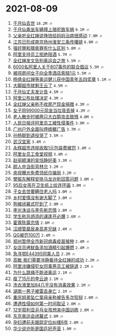 # 2021-08-09

1. [于月仙去世](https://s.weibo.com/weibo?q=%23%E4%BA%8E%E6%9C%88%E4%BB%99%E5%8E%BB%E4%B8%96%23&Refer=top) `18.2M 🔥`
1. [于月仙乘坐车辆撞上骆驼致车祸](https://s.weibo.com/weibo?q=%23%E4%BA%8E%E6%9C%88%E4%BB%99%E4%B9%98%E5%9D%90%E8%BD%A6%E8%BE%86%E6%92%9E%E4%B8%8A%E9%AA%86%E9%A9%BC%E8%87%B4%E8%BD%A6%E7%A5%B8%23&Refer=top) `9.1M 🔥`
1. [父亲听全红婵说挣钱给妈妈治病很感动](https://s.weibo.com/weibo?q=%23%E7%88%B6%E4%BA%B2%E5%90%AC%E5%85%A8%E7%BA%A2%E5%A9%B5%E8%AF%B4%E6%8C%A3%E9%92%B1%E7%BB%99%E5%A6%88%E5%A6%88%E6%B2%BB%E7%97%85%E5%BE%88%E6%84%9F%E5%8A%A8%23&Refer=top) `7.9M 🔥`
1. [江苏已形成南京扬州淮安三条传播链](https://s.weibo.com/weibo?q=%23%E6%B1%9F%E8%8B%8F%E5%B7%B2%E5%BD%A2%E6%88%90%E5%8D%97%E4%BA%AC%E6%89%AC%E5%B7%9E%E6%B7%AE%E5%AE%89%E4%B8%89%E6%9D%A1%E4%BC%A0%E6%92%AD%E9%93%BE%23&Refer=top) `6.9M 🔥`
1. [强奸罪和猥亵罪有什么区别](https://s.weibo.com/weibo?q=%23%E5%BC%BA%E5%A5%B8%E7%BD%AA%E5%92%8C%E7%8C%A5%E4%BA%B5%E7%BD%AA%E6%9C%89%E4%BB%80%E4%B9%88%E5%8C%BA%E5%88%AB%23&Refer=top) `5.8M 🔥`
1. [阿里支持员工拒绝陪酒](https://s.weibo.com/weibo?q=%23%E9%98%BF%E9%87%8C%E6%94%AF%E6%8C%81%E5%91%98%E5%B7%A5%E6%8B%92%E7%BB%9D%E9%99%AA%E9%85%92%23&Refer=top) `5.7M 🔥`
1. [全红婵发文告别奥运会之旅](https://s.weibo.com/weibo?q=%23%E5%85%A8%E7%BA%A2%E5%A9%B5%E5%8F%91%E6%96%87%E5%91%8A%E5%88%AB%E5%A5%A5%E8%BF%90%E4%BC%9A%E4%B9%8B%E6%97%85%23&Refer=top) `5.5M 🔥`
1. [6000名阿里人关于807事件的联合倡议](https://s.weibo.com/weibo?q=%236000%E5%90%8D%E9%98%BF%E9%87%8C%E4%BA%BA%E5%85%B3%E4%BA%8E807%E4%BA%8B%E4%BB%B6%E7%9A%84%E8%81%94%E5%90%88%E5%80%A1%E8%AE%AE%23&Refer=top) `5.5M 🔥`
1. [被闯房间女子向全季酒店索赔1元](https://s.weibo.com/weibo?q=%23%E8%A2%AB%E9%97%AF%E6%88%BF%E9%97%B4%E5%A5%B3%E5%AD%90%E5%90%91%E5%85%A8%E5%AD%A3%E9%85%92%E5%BA%97%E7%B4%A2%E8%B5%941%E5%85%83%23&Refer=top) `5.5M 🔥`
1. [杨倩全红婵等奥运健儿获中国青年五四奖章](https://s.weibo.com/weibo?q=%23%E6%9D%A8%E5%80%A9%E5%85%A8%E7%BA%A2%E5%A9%B5%E7%AD%89%E5%A5%A5%E8%BF%90%E5%81%A5%E5%84%BF%E8%8E%B7%E4%B8%AD%E5%9B%BD%E9%9D%92%E5%B9%B4%E4%BA%94%E5%9B%9B%E5%A5%96%E7%AB%A0%23&Refer=top) `5.1M 🔥`
1. [大脚超市就剩王云了](https://s.weibo.com/weibo?q=%23%E5%A4%A7%E8%84%9A%E8%B6%85%E5%B8%82%E5%B0%B1%E5%89%A9%E7%8E%8B%E4%BA%91%E4%BA%86%23&Refer=top) `4.5M 🔥`
1. [于月仙丈夫发讣告](https://s.weibo.com/weibo?q=%23%E4%BA%8E%E6%9C%88%E4%BB%99%E4%B8%88%E5%A4%AB%E5%8F%91%E8%AE%A3%E5%91%8A%23&Refer=top) `4.5M 🔥`
1. [阿里公布处理决定](https://s.weibo.com/weibo?q=%23%E9%98%BF%E9%87%8C%E5%85%AC%E5%B8%83%E5%A4%84%E7%90%86%E5%86%B3%E5%AE%9A%23&Refer=top) `4.3M 🔥`
1. [全红婵父亲称不收房产现金捐赠](https://s.weibo.com/weibo?q=%23%E5%85%A8%E7%BA%A2%E5%A9%B5%E7%88%B6%E4%BA%B2%E7%A7%B0%E4%B8%8D%E6%94%B6%E6%88%BF%E4%BA%A7%E7%8E%B0%E9%87%91%E6%8D%90%E8%B5%A0%23&Refer=top) `4.3M 🔥`
1. [女子将99000元现金当垃圾丢掉](https://s.weibo.com/weibo?q=%23%E5%A5%B3%E5%AD%90%E5%B0%8699000%E5%85%83%E7%8E%B0%E9%87%91%E5%BD%93%E5%9E%83%E5%9C%BE%E4%B8%A2%E6%8E%89%23&Refer=top) `4.2M 🔥`
1. [老人散步时被两只大白鹅攻击致残](https://s.weibo.com/weibo?q=%23%E8%80%81%E4%BA%BA%E6%95%A3%E6%AD%A5%E6%97%B6%E8%A2%AB%E4%B8%A4%E5%8F%AA%E5%A4%A7%E7%99%BD%E9%B9%85%E6%94%BB%E5%87%BB%E8%87%B4%E6%AE%8B%23&Refer=top) `4.0M 🔥`
1. [人民日报评阿里员工被性侵事件](https://s.weibo.com/weibo?q=%23%E4%BA%BA%E6%B0%91%E6%97%A5%E6%8A%A5%E8%AF%84%E9%98%BF%E9%87%8C%E5%91%98%E5%B7%A5%E8%A2%AB%E6%80%A7%E4%BE%B5%E4%BA%8B%E4%BB%B6%23&Refer=top) `3.9M 🔥`
1. [广州户外全面叫停槟榔广告](https://s.weibo.com/weibo?q=%23%E5%B9%BF%E5%B7%9E%E6%88%B7%E5%A4%96%E5%85%A8%E9%9D%A2%E5%8F%AB%E5%81%9C%E6%A7%9F%E6%A6%94%E5%B9%BF%E5%91%8A%23&Refer=top) `3.7M 🔥`
1. [孙杨聊到退役哭了](https://s.weibo.com/weibo?q=%23%E5%AD%99%E6%9D%A8%E8%81%8A%E5%88%B0%E9%80%80%E5%BD%B9%E5%93%AD%E4%BA%86%23&Refer=top) `3.5M 🔥`
1. [武汉宜家](https://s.weibo.com/weibo?q=%E6%AD%A6%E6%B1%89%E5%AE%9C%E5%AE%B6&Refer=top) `3.4M 🔥`
1. [永辉超市违规收取1元包装费被罚](https://s.weibo.com/weibo?q=%23%E6%B0%B8%E8%BE%89%E8%B6%85%E5%B8%82%E8%BF%9D%E8%A7%84%E6%94%B6%E5%8F%961%E5%85%83%E5%8C%85%E8%A3%85%E8%B4%B9%E8%A2%AB%E7%BD%9A%23&Refer=top) `3.4M 🔥`
1. [阿里女员工食堂视频](https://s.weibo.com/weibo?q=%23%E9%98%BF%E9%87%8C%E5%A5%B3%E5%91%98%E5%B7%A5%E9%A3%9F%E5%A0%82%E8%A7%86%E9%A2%91%23&Refer=top) `3.4M 🔥`
1. [赵丽颖演的吴恬静好美](https://s.weibo.com/weibo?q=%23%E8%B5%B5%E4%B8%BD%E9%A2%96%E6%BC%94%E7%9A%84%E5%90%B4%E6%81%AC%E9%9D%99%E5%A5%BD%E7%BE%8E%23&Refer=top) `3.3M 🔥`
1. [颜人中当街背林允](https://s.weibo.com/weibo?q=%23%E9%A2%9C%E4%BA%BA%E4%B8%AD%E5%BD%93%E8%A1%97%E8%83%8C%E6%9E%97%E5%85%81%23&Refer=top) `3.2M 🔥`
1. [央视曝光免费领纸巾骗局](https://s.weibo.com/weibo?q=%23%E5%A4%AE%E8%A7%86%E6%9B%9D%E5%85%89%E5%85%8D%E8%B4%B9%E9%A2%86%E7%BA%B8%E5%B7%BE%E9%AA%97%E5%B1%80%23&Refer=top) `3.2M 🔥`
1. [樊振东解释安排马龙许昕回答问题](https://s.weibo.com/weibo?q=%23%E6%A8%8A%E6%8C%AF%E4%B8%9C%E8%A7%A3%E9%87%8A%E5%AE%89%E6%8E%92%E9%A9%AC%E9%BE%99%E8%AE%B8%E6%98%95%E5%9B%9E%E7%AD%94%E9%97%AE%E9%A2%98%23&Refer=top) `3.0M 🔥`
1. [95后女孩在卫生纸上绘连环画](https://s.weibo.com/weibo?q=%2395%E5%90%8E%E5%A5%B3%E5%AD%A9%E5%9C%A8%E5%8D%AB%E7%94%9F%E7%BA%B8%E4%B8%8A%E7%BB%98%E8%BF%9E%E7%8E%AF%E7%94%BB%23&Refer=top) `3.0M 🔥`
1. [子女去世要瞒住老人吗](https://s.weibo.com/weibo?q=%23%E5%AD%90%E5%A5%B3%E5%8E%BB%E4%B8%96%E8%A6%81%E7%9E%92%E4%BD%8F%E8%80%81%E4%BA%BA%E5%90%97%23&Refer=top) `3.0M 🔥`
1. [乡村爱情没有谢大脚了](https://s.weibo.com/weibo?q=%23%E4%B9%A1%E6%9D%91%E7%88%B1%E6%83%85%E6%B2%A1%E6%9C%89%E8%B0%A2%E5%A4%A7%E8%84%9A%E4%BA%86%23&Refer=top) `3.0M 🔥`
1. [狗被闭幕式吓到了](https://s.weibo.com/weibo?q=%23%E7%8B%97%E8%A2%AB%E9%97%AD%E5%B9%95%E5%BC%8F%E5%90%93%E5%88%B0%E4%BA%86%23&Refer=top) `2.9M 🔥`
1. [李光洙谈与李先彬恋情](https://s.weibo.com/weibo?q=%23%E6%9D%8E%E5%85%89%E6%B4%99%E8%B0%88%E4%B8%8E%E6%9D%8E%E5%85%88%E5%BD%AC%E6%81%8B%E6%83%85%23&Refer=top) `2.8M 🔥`
1. [学生称苏炳添的课逢开必爆](https://s.weibo.com/weibo?q=%23%E5%AD%A6%E7%94%9F%E7%A7%B0%E8%8B%8F%E7%82%B3%E6%B7%BB%E7%9A%84%E8%AF%BE%E9%80%A2%E5%BC%80%E5%BF%85%E7%88%86%23&Refer=top) `2.6M 🔥`
1. [霍尊陈露恋情](https://s.weibo.com/weibo?q=%23%E9%9C%8D%E5%B0%8A%E9%99%88%E9%9C%B2%E6%81%8B%E6%83%85%23&Refer=top) `2.6M 🔥`
1. [汪顺管晨辰身高差兄妹](https://s.weibo.com/weibo?q=%23%E6%B1%AA%E9%A1%BA%E7%AE%A1%E6%99%A8%E8%BE%B0%E8%BA%AB%E9%AB%98%E5%B7%AE%E5%85%84%E5%A6%B9%23&Refer=top) `2.4M 🔥`
1. [QG被罚100万](https://s.weibo.com/weibo?q=%23QG%E8%A2%AB%E7%BD%9A100%E4%B8%87%23&Refer=top) `2.4M 🔥`
1. [郑州暂停全市新冠病毒疫苗接种](https://s.weibo.com/weibo?q=%23%E9%83%91%E5%B7%9E%E6%9A%82%E5%81%9C%E5%85%A8%E5%B8%82%E6%96%B0%E5%86%A0%E7%97%85%E6%AF%92%E7%96%AB%E8%8B%97%E6%8E%A5%E7%A7%8D%23&Refer=top) `2.4M 🔥`
1. [女店员烤鱿鱼添加酒精引起爆燃](https://s.weibo.com/weibo?q=%23%E5%A5%B3%E5%BA%97%E5%91%98%E7%83%A4%E9%B1%BF%E9%B1%BC%E6%B7%BB%E5%8A%A0%E9%85%92%E7%B2%BE%E5%BC%95%E8%B5%B7%E7%88%86%E7%87%83%23&Refer=top) `2.4M 🔥`
1. [急寻鄂E44395同乘人员](https://s.weibo.com/weibo?q=%23%E6%80%A5%E5%AF%BB%E9%84%82E44395%E5%90%8C%E4%B9%98%E4%BA%BA%E5%91%98%23&Refer=top) `2.2M 🔥`
1. [高敏 我们需要冷静看待全红婵的成功](https://s.weibo.com/weibo?q=%E9%AB%98%E6%95%8F%20%E6%88%91%E4%BB%AC%E9%9C%80%E8%A6%81%E5%86%B7%E9%9D%99%E7%9C%8B%E5%BE%85%E5%85%A8%E7%BA%A2%E5%A9%B5%E7%9A%84%E6%88%90%E5%8A%9F&Refer=top) `2.2M 🔥`
1. [阿里涉嫌侵犯女同事男员工被辞退](https://s.weibo.com/weibo?q=%23%E9%98%BF%E9%87%8C%E6%B6%89%E5%AB%8C%E4%BE%B5%E7%8A%AF%E5%A5%B3%E5%90%8C%E4%BA%8B%E7%94%B7%E5%91%98%E5%B7%A5%E8%A2%AB%E8%BE%9E%E9%80%80%23&Refer=top) `2.1M 🔥`
1. [为什么跳绳不能进奥运](https://s.weibo.com/weibo?q=%23%E4%B8%BA%E4%BB%80%E4%B9%88%E8%B7%B3%E7%BB%B3%E4%B8%8D%E8%83%BD%E8%BF%9B%E5%A5%A5%E8%BF%90%23&Refer=top) `2.1M 🔥`
1. [瘦了15斤的李云迪](https://s.weibo.com/weibo?q=%23%E7%98%A6%E4%BA%8615%E6%96%A4%E7%9A%84%E6%9D%8E%E4%BA%91%E8%BF%AA%23&Refer=top) `2.1M 🔥`
1. [洗衣液里加84几乎没有消毒效果](https://s.weibo.com/weibo?q=%23%E6%B4%97%E8%A1%A3%E6%B6%B2%E9%87%8C%E5%8A%A084%E5%87%A0%E4%B9%8E%E6%B2%A1%E6%9C%89%E6%B6%88%E6%AF%92%E6%95%88%E6%9E%9C%23&Refer=top) `2.1M 🔥`
1. [湖南一男子被雷击身亡](https://s.weibo.com/weibo?q=%23%E6%B9%96%E5%8D%97%E4%B8%80%E7%94%B7%E5%AD%90%E8%A2%AB%E9%9B%B7%E5%87%BB%E8%BA%AB%E4%BA%A1%23&Refer=top) `2.1M 🔥`
1. [重庆姐弟坠亡案母亲称被告多次狡辩](https://s.weibo.com/weibo?q=%23%E9%87%8D%E5%BA%86%E5%A7%90%E5%BC%9F%E5%9D%A0%E4%BA%A1%E6%A1%88%E6%AF%8D%E4%BA%B2%E7%A7%B0%E8%A2%AB%E5%91%8A%E5%A4%9A%E6%AC%A1%E7%8B%A1%E8%BE%A9%23&Refer=top) `2.0M 🔥`
1. [遭遇性侵如何第一时间取证](https://s.weibo.com/weibo?q=%23%E9%81%AD%E9%81%87%E6%80%A7%E4%BE%B5%E5%A6%82%E4%BD%95%E7%AC%AC%E4%B8%80%E6%97%B6%E9%97%B4%E5%8F%96%E8%AF%81%23&Refer=top) `2.0M 🔥`
1. [12岁叙利亚乒乓女孩想来中国训练](https://s.weibo.com/weibo?q=%2312%E5%B2%81%E5%8F%99%E5%88%A9%E4%BA%9A%E4%B9%92%E4%B9%93%E5%A5%B3%E5%AD%A9%E6%83%B3%E6%9D%A5%E4%B8%AD%E5%9B%BD%E8%AE%AD%E7%BB%83%23&Refer=top) `2.0M 🔥`
1. [东京奥运会闭幕式](https://s.weibo.com/weibo?q=%23%E4%B8%9C%E4%BA%AC%E5%A5%A5%E8%BF%90%E4%BC%9A%E9%97%AD%E5%B9%95%E5%BC%8F%23&Refer=top) `2.0M 🔥`
1. [孕妇遭前夫跟踪定位纠缠6年](https://s.weibo.com/weibo?q=%23%E5%AD%95%E5%A6%87%E9%81%AD%E5%89%8D%E5%A4%AB%E8%B7%9F%E8%B8%AA%E5%AE%9A%E4%BD%8D%E7%BA%A0%E7%BC%A06%E5%B9%B4%23&Refer=top) `2.0M 🔥`
1. [华少说许昕是国乒好声音](https://s.weibo.com/weibo?q=%23%E5%8D%8E%E5%B0%91%E8%AF%B4%E8%AE%B8%E6%98%95%E6%98%AF%E5%9B%BD%E4%B9%92%E5%A5%BD%E5%A3%B0%E9%9F%B3%23&Refer=top) `1.9M 🔥`

